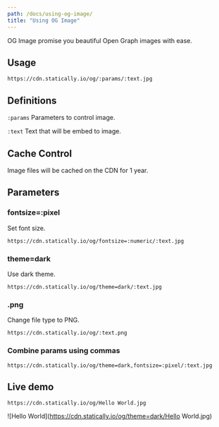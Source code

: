 ```yaml
---
path: /docs/using-og-image/
title: "Using OG Image"
---
```


OG Image promise you beautiful Open Graph images with ease.

## Usage

`https://cdn.statically.io/og/:params/:text.jpg`

## Definitions

`:params` Parameters to control image.

`:text` Text that will be embed to image.

## Cache Control

Image files will be cached on the CDN for 1 year.

## Parameters

### fontsize=:pixel

Set font size.

`https://cdn.statically.io/og/fontsize=:numeric/:text.jpg`

### theme=dark

Use dark theme.

`https://cdn.statically.io/og/theme=dark/:text.jpg`

### .png

Change file type to PNG.

`https://cdn.statically.io/og/:text.png`

### Combine params using commas

`https://cdn.statically.io/og/theme=dark,fontsize=:pixel/:text.jpg`

## Live demo

`https://cdn.statically.io/og/Hello World.jpg`

![Hello World](https://cdn.statically.io/og/theme=dark/Hello World.jpg)
